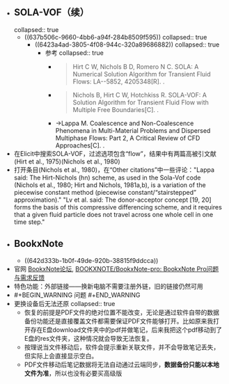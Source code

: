 - ## SOLA-VOF（续）
  collapsed:: true
	- ((637b506c-9660-4bb6-a94f-284b8509f595))
	  collapsed:: true
		- ((6423a4ad-3805-4f08-944c-320a89686882))
		  collapsed:: true
			- 参考
			  collapsed:: true
				- >Hirt C W, Nichols B D, Romero N C. SOLA: A Numerical Solution Algorithm for Transient Fluid Flows: LA--5852, 4205348[R]. .
				- >Nichols B, Hirt C W, Hotchkiss R. SOLA-VOF: A Solution Algorithm for Transient Fluid Flow with Multiple Free Boundaries[C]. .
				- ->Lappa M. Coalescence and Non-Coalescence Phenomena in Multi-Material Problems and Dispersed Multiphase Flows: Part 2, A Critical Review of CFD Approaches[C]. .
- 在Elicit中搜索SOLA-VOF，过滤选项包含“flow”，结果中有两篇高被引文献(Hirt et al., 1975)(Nichols et al., 1980)
- 打开条目(Nichols et al., 1980)，在“Other citations”中一些评论："Lappa said: The Hirt-Nichols (hn) scheme, as used in the Sola-Vof code (Nichols et al., 1980; Hirt and Nichols, 1981a,b), is a variation of the piecewise constant method (piecewise constant/“stairstepped” approximation)." "Lv et al. said: The donor-acceptor concept [19, 20] forms the basis of this compressive differencing scheme, and it requires that a given fluid particle does not travel across one whole cell in one time step."
- ## BookxNote
	- ((642d333b-1b0f-49de-920b-38815f9ddcca))
- 官网 [BookxNote论坛](https://support.qq.com/products/332617/), [BOOKXNOTE/BookxNote-pro: BookxNote Pro问题与需求反馈](https://github.com/BOOKXNOTE/BookxNote-pro)
- 特色功能：外部链接——换新电脑不需要注册外链，旧的链接仍然可用
- #+BEGIN_WARNING
  问题
  #+END_WARNING
- 更换设备后无法还原
  collapsed:: true
	- 恢复的前提是PDF文件的绝对位置不能改变，无论是通过软件自带的数据备份功能还是直接覆盖文件都需要保证PDF文件能够打开。比如原来我打开存在E盘download文件夹中的pdf并做笔记，后来我把这个pdf移动到了E盘的res文件夹，这种情况就会导致无法恢复。
	- 按理说当文件移动后，软件会提示重新关联文件，并不会导致笔记丢失，但实际上会直接显示空白。
	- PDF文件移动后笔记数据将无法自动通过云端同步，**数据备份只能以本地文件为准**，所以也没有必要买高级版